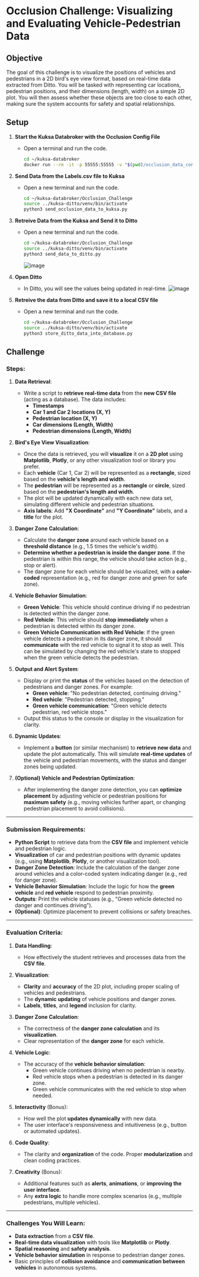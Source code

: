# Occlusion Challenge: Visualizing and Evaluating Vehicle-Pedestrian Data

## Objective
The goal of this challenge is to visualize the positions of vehicles and pedestrians in a 2D bird's eye view format, based on real-time data extracted from Ditto. You will be tasked with representing car locations, pedestrian positions, and their dimensions (length, width) on a simple 2D plot. You will then assess whether these objects are too close to each other, making sure the system accounts for safety and spatial relationships.

## Setup
1. **Start the Kuksa Databroker with the Occlusion Config File**
   - Open a terminal and run the code.
     ```bash 
     cd ~/kuksa-databroker
     docker run --rm -it -p 55555:55555 -v "$(pwd)/occlusion_data_config.json:/occlusion_data_config.json" ghcr.io/eclipse-kuksa/kuksa-databroker:main --insecure --vss /occlusion_data_config.json
     ```

2. **Send Data from the Labels.csv file to Kuksa**
   - Open a new terminal and run the code.
     ```bash 
     cd ~/kuksa-databroker/Occlusion_Challenge
     source ../kuksa-ditto/venv/bin/activate
     python3 send_occlusion_data_to_kuksa.py
     ```

3. **Retreive Data from the Kuksa and Send it to Ditto**
   - Open a new terminal and run the code.
     ```bash 
     cd ~/kuksa-databroker/Occlusion_Challenge
     source ../kuksa-ditto/venv/bin/activate
     python3 send_data_to_ditto.py
     ```
     ![image](https://github.com/user-attachments/assets/c40f57cc-d069-4da9-8a2b-9a8f99b970a0)

4. **Open Ditto**
    - In Ditto, you will see the values being updated in real-time.
      ![image](https://github.com/user-attachments/assets/7568e53f-642d-4b65-9ca5-2433c680b12f)

5. **Retreive the data from Ditto and save it to a local CSV file**
   - Open a new terminal and run the code.
     ```bash 
     cd ~/kuksa-databroker/Occlusion_Challenge
     source ../kuksa-ditto/venv/bin/activate
     python3 store_ditto_data_into_database.py
     ```   

## Challenge

### Steps:

1. **Data Retrieval**:
   - Write a script to **retrieve real-time data** from the **new CSV file** (acting as a database). The data includes:
     - **Timestamps**
     - **Car 1 and Car 2 locations (X, Y)**
     - **Pedestrian location (X, Y)**
     - **Car dimensions (Length, Width)**
     - **Pedestrian dimensions (Length, Width)**

2. **Bird's Eye View Visualization**:
   - Once the data is retrieved, you will **visualize** it on a **2D plot** using **Matplotlib**, **Plotly**, or any other visualization tool or library you prefer.
   - Each **vehicle** (Car 1, Car 2) will be represented as a **rectangle**, sized based on the **vehicle's length and width**.
   - The **pedestrian** will be represented as a **rectangle** or **circle**, sized based on the **pedestrian's length and width**.
   - The plot will be updated dynamically with each new data set, simulating different vehicle and pedestrian situations.
   - **Axis labels**: Add **"X Coordinate"** and **"Y Coordinate"** labels, and a **title** for the plot.

3. **Danger Zone Calculation**:
   - Calculate the **danger zone** around each vehicle based on a **threshold distance** (e.g., 1.5 times the vehicle's width).
   - **Determine whether a pedestrian is inside the danger zone**. If the pedestrian is within this range, the vehicle should take action (e.g., stop or alert).
   - The danger zone for each vehicle should be visualized, with a **color-coded** representation (e.g., red for danger zone and green for safe zone).

4. **Vehicle Behavior Simulation**:
   - **Green Vehicle**: This vehicle should continue driving if no pedestrian is detected within the danger zone.
   - **Red Vehicle**: This vehicle should **stop immediately** when a pedestrian is detected within its danger zone.
   - **Green Vehicle Communication with Red Vehicle**: If the green vehicle detects a pedestrian in its danger zone, it should **communicate** with the red vehicle to signal it to stop as well. This can be simulated by changing the red vehicle's state to stopped when the green vehicle detects the pedestrian.

5. **Output and Alert System**:
   - Display or print the **status** of the vehicles based on the detection of pedestrians and danger zones. For example:
     - **Green vehicle**: "No pedestrian detected, continuing driving."
     - **Red vehicle**: "Pedestrian detected, stopping."
     - **Green vehicle communication**: "Green vehicle detects pedestrian, red vehicle stops."
   - Output this status to the console or display in the visualization for clarity.

6. **Dynamic Updates**:
   - Implement a **button** (or similar mechanism) to **retrieve new data** and update the plot automatically. This will simulate **real-time updates** of the vehicle and pedestrian movements, with the status and danger zones being updated.

7. **(Optional) Vehicle and Pedestrian Optimization**:
   - After implementing the danger zone detection, you can **optimize placement** by adjusting vehicle or pedestrian positions for **maximum safety** (e.g., moving vehicles further apart, or changing pedestrian placement to avoid collisions).

---

### Submission Requirements:
- **Python Script** to retrieve data from the **CSV file** and implement vehicle and pedestrian logic.
- **Visualization** of car and pedestrian positions with dynamic updates (e.g., using **Matplotlib**, **Plotly**, or another visualization tool).
- **Danger Zone Detection**: Include the calculation of the danger zone around vehicles and a color-coded system indicating danger (e.g., red for danger zone).
- **Vehicle Behavior Simulation**: Include the logic for how the **green vehicle** and **red vehicle** respond to pedestrian proximity.
- **Outputs**: Print the vehicle statuses (e.g., "Green vehicle detected no danger and continues driving").
- **(Optional)**: Optimize placement to prevent collisions or safety breaches.

---

### Evaluation Criteria:

1. **Data Handling**:
   - How effectively the student retrieves and processes data from the **CSV file**.
   
2. **Visualization**:
   - **Clarity** and **accuracy** of the 2D plot, including proper scaling of vehicles and pedestrians.
   - The **dynamic updating** of vehicle positions and danger zones.
   - **Labels**, **titles**, and **legend** inclusion for clarity.

3. **Danger Zone Calculation**:
   - The correctness of the **danger zone calculation** and its **visualization**.
   - Clear representation of the **danger zone** for each vehicle.

4. **Vehicle Logic**:
   - The accuracy of the **vehicle behavior simulation**:
     - Green vehicle continues driving when no pedestrian is nearby.
     - Red vehicle stops when a pedestrian is detected in its danger zone.
     - Green vehicle communicates with the red vehicle to stop when needed.

5. **Interactivity** (Bonus):
   - How well the plot **updates dynamically** with new data.
   - The user interface's responsiveness and intuitiveness (e.g., button or automated updates).

6. **Code Quality**:
   - The clarity and **organization** of the code. Proper **modularization** and clean coding practices.

7. **Creativity** (Bonus):
   - Additional features such as **alerts**, **animations**, or **improving the user interface**.
   - Any **extra logic** to handle more complex scenarios (e.g., multiple pedestrians, multiple vehicles).

---

### Challenges You Will Learn:
- **Data extraction** from a **CSV file**.
- **Real-time data visualization** with tools like **Matplotlib** or **Plotly**.
- **Spatial reasoning** and **safety analysis**.
- **Vehicle behavior simulation** in response to pedestrian danger zones.
- Basic principles of **collision avoidance** and **communication between vehicles** in autonomous systems.
